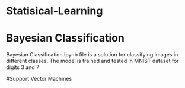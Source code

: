 # Statisical-Learning
# Bayesian Classification
Bayesian Classification.ipynb file is a solution for classifying images in different classes. The model is trained and tested in MNIST dataset for digits 3 and 7

#Support Vector Machines
